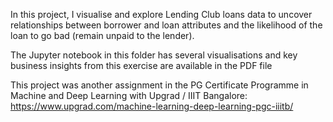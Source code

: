 In this project, I visualise and explore Lending Club loans data to uncover relationships between borrower and loan attributes and the likelihood of the loan to go bad (remain unpaid to the lender).

The Jupyter notebook in this folder has several visualisations and key business insights from this exercise are available in the PDF file

This project was another assignment in the PG Certificate Programme in Machine and Deep Learning with Upgrad / IIIT Bangalore: https://www.upgrad.com/machine-learning-deep-learning-pgc-iiitb/
